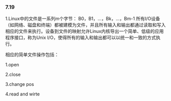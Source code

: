### 7.19

1.Linux中的文件是一系列m个字节： B0，B1，...，Bk，...，Bm-1 所有I/O设备（如网络、磁盘和终端）都被建模为文件，并且所有输入和输出都通过读取和写入相应的文件来执行。设备到文件的映射允许Linux内核导出一个简单、低级的应用程序接口，称为Unix I/O，使得所有的输入和输出都可以以统一和一致的方式执行。

相应的简单文件操作包括：

1.open

2.close

3.change pos

4.read and wirte

